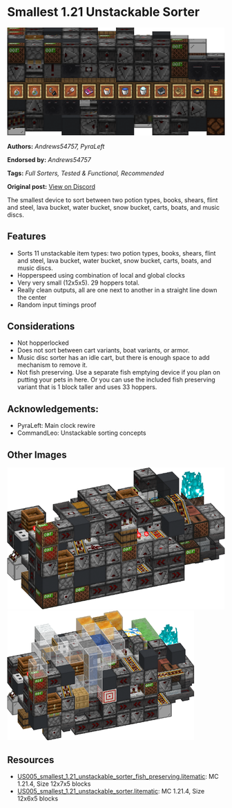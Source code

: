 # Smallest 1.21 Unstackable Sorter
<img alt="area_render_93_.png" src="images/area_render_93_.png?raw=1">

**Authors:** *Andrews54757, PyraLeft*

**Endorsed by:** *Andrews54757*

**Tags:** *Full Sorters, Tested & Functional, Recommended*

**Original post:** [View on Discord](https://discord.com/channels/1375556143186837695/1396166653917790340)

The smallest device to sort between two potion types, books, shears, flint and steel, lava bucket, water bucket, snow bucket, carts, boats, and music discs.
## Features
- Sorts 11 unstackable item types: two potion types, books, shears, flint and steel, lava bucket, water bucket, snow bucket, carts, boats, and music discs.
- Hopperspeed using combination of local and global clocks
- Very very small (12x5x5). 29 hoppers total.
- Really clean outputs, all are one next to another in a straight line down the center
- Random input timings proof
## Considerations
- Not hopperlocked
- Does not sort between cart variants, boat variants, or armor.
- Music disc sorter has an idle cart, but there is enough space to add mechanism to remove it.
- Not fish preserving. Use a separate fish emptying device if you plan on putting your pets in here. Or you can use the included fish preserving variant that is 1 block taller and uses 33 hoppers.

## Acknowledgements:
- PyraLeft: Main clock rewire
- CommandLeo: Unstackable sorting concepts

## Other Images
<img src="images/area_render_92_.png?raw=1">

<img src="images/area_render_97_.png?raw=1" height="300px">

## Resources
- [US005_smallest_1.21_unstackable_sorter_fish_preserving.litematic](attachments/US005_smallest_1.21_unstackable_sorter_fish_preserving.litematic): MC 1.21.4, Size 12x7x5 blocks
- [US005_smallest_1.21_unstackable_sorter.litematic](attachments/US005_smallest_1.21_unstackable_sorter.litematic): MC 1.21.4, Size 12x6x5 blocks
